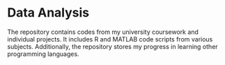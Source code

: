 # Data Analysis
The repository contains codes from my university coursework and individual projects. It includes R and MATLAB code scripts from various subjects. Additionally, the repository stores my progress in learning other programming languages.
